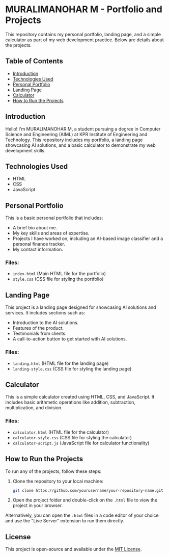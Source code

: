 # MURALIMANOHAR M - Portfolio and Projects

This repository contains my personal portfolio, landing page, and a simple calculator as part of my web development practice. Below are details about the projects.

## Table of Contents
- [Introduction](#introduction)
- [Technologies Used](#technologies-used)
- [Personal Portfolio](#personal-portfolio)
- [Landing Page](#landing-page)
- [Calculator](#calculator)
- [How to Run the Projects](#how-to-run-the-projects)

## Introduction
Hello! I'm MURALIMANOHAR M, a student pursuing a degree in Computer Science and Engineering (AIML) at KPR Institute of Engineering and Technology. This repository includes my portfolio, a landing page showcasing AI solutions, and a basic calculator to demonstrate my web development skills.

## Technologies Used
- HTML
- CSS
- JavaScript

## Personal Portfolio
This is a basic personal portfolio that includes:
- A brief bio about me.
- My key skills and areas of expertise.
- Projects I have worked on, including an AI-based image classifier and a personal finance tracker.
- My contact information.

### Files:
- `index.html` (Main HTML file for the portfolio)
- `style.css` (CSS file for styling the portfolio)

## Landing Page
This project is a landing page designed for showcasing AI solutions and services. It includes sections such as:
- Introduction to the AI solutions.
- Features of the product.
- Testimonials from clients.
- A call-to-action button to get started with AI solutions.

### Files:
- `landing.html` (HTML file for the landing page)
- `landing-style.css` (CSS file for styling the landing page)

## Calculator
This is a simple calculator created using HTML, CSS, and JavaScript. It includes basic arithmetic operations like addition, subtraction, multiplication, and division.

### Files:
- `calculator.html` (HTML file for the calculator)
- `calculator-style.css` (CSS file for styling the calculator)
- `calculator-script.js` (JavaScript file for calculator functionality)

## How to Run the Projects
To run any of the projects, follow these steps:
1. Clone the repository to your local machine:
    ```bash
    git clone https://github.com/yourusername/your-repository-name.git
    ```
2. Open the project folder and double-click on the `.html` file to view the project in your browser.

Alternatively, you can open the `.html` files in a code editor of your choice and use the "Live Server" extension to run them directly.

## License
This project is open-source and available under the [MIT License](LICENSE).
